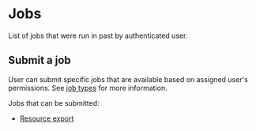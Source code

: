 # Jobs

List of jobs that were run in past by authenticated user.

## Submit a job

User can submit specific jobs that are available based on assigned user's permissions. See [job types](/admin/system/job-types) for more information.

Jobs that can be submitted:

- [Resource export](/admin/system/job-types#resourceexport)
